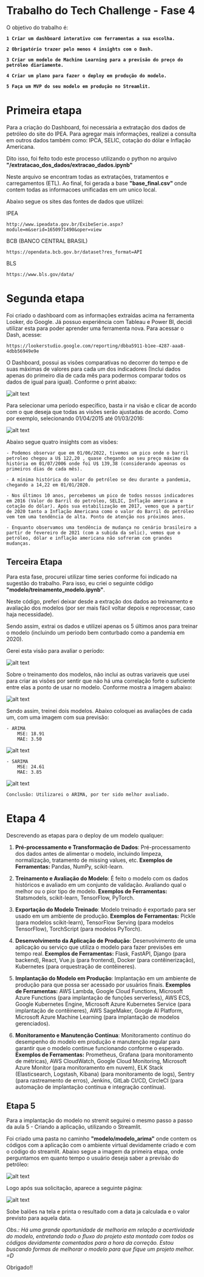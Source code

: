 # Trabalho do Tech Challenge - Fase 4

O objetivo do trabalho é: <b>

    1 Criar um dashboard interativo com ferramentas a sua escolha.

    2 Obrigatório trazer pelo menos 4 insights com o Dash.

    3 Criar um modelo de Machine Learning para a previsão do preço do petróleo diariamente.

    4 Criar um plano para fazer o deploy em produção do modelo.

    5 Faça um MVP do seu modelo em produção no Streamlit.

</b>

# Primeira etapa

Para a criação do Dashboard, foi necessária a extratação dos dados de petróleo do site do IPEA. Para agregar mais informações, realizei a consulta em outros dados também como:
IPCA, SELIC, cotação do dólar e Inflação Americana.

Dito isso, foi feito todo este processo utilizando o python no arquivo <b>"/extratacao_dos_dados/extracao_dados.ipynb" </b>

Neste arquivo se encontram todas as extratações, tratamentos e carregamentos (ETL). Ao final, foi gerada a base <b>"base_final.csv" </b> onde contem todas as informacoes unificadas em um unico local.

Abaixo segue os sites das fontes de dados que utilizei:

IPEA

    http://www.ipeadata.gov.br/ExibeSerie.aspx?module=m&serid=1650971490&oper=view

BCB (BANCO CENTRAL BRASIL)

    https://opendata.bcb.gov.br/dataset?res_format=API

BLS

    https://www.bls.gov/data/

# Segunda etapa

Foi criado o dashboard com as informações extraídas acima na ferramenta Looker, do Google. Já possuo experiência com Tableau e Power BI, decidi utilizar esta para poder aprender uma ferramenta nova. Para acessar o Dash, acesse: 

    https://lookerstudio.google.com/reporting/dbba5911-b1ee-4287-aaa8-4dbb56949e9e

O Dashboard, possui as visões comparativas no decorrer do tempo e de suas máximas de valores para cada um dos indicadores (Inclui dados apenas do primeiro dia de cada mês para podermos comparar todos os dados de igual para igual). Conforme o print abaixo:

![alt text](image-7.png)

Para selecionar uma período específico, basta ir na visão e clicar de acordo com o que deseja que todas as visões serão ajustadas de acordo. Como por exemplo, selecionando 01/04/2015 até 01/03/2016:

![alt text](image-8.png)

Abaixo segue quatro insights com as visões:

    - Podemos observar que em 01/06/2022, tivemos um pico onde o barril petroleo chegou a U$ 122,20 , quase chegando ao seu preço máximo da história em 01/07/2006 onde foi U$ 139,38 (considerando apeonas os primeiros dias de cada mês).

    - A mínima histórica do valor do petróleo se deu durante a pandemia, chegando a 14,22 em 01/01/2020.

    - Nos últimos 10 anos, percebemos um pico de todos nossos indicadores em 2016 (Valor do Barril do petroleo, SELIC, Inflação americana e cotação do dólar). Após sua estabilização em 2017, vemos que a partir de 2020 tanto a Inflação Americana como o valor do Barril do petróleo vem tem uma tendência de alta. Ponto de atenção nos próximos anos.

    - Enquanto observamos uma tendência de mudança no cenário brasileiro a partir de fevereiro de 2021 (com a subida da selic), vemos que o petróleo, dólar e inflação americana não sofreram com grandes mudanças. 

## Terceira Etapa

Para esta fase, procurei utilizar time series conforme foi indicado na sugestão do trabalho. Para isso, eu criei o seguinte código <b>"modelo/treinamento_modelo.ipynb"</b>.

Neste código, preferi deixar desde a extração dos dados ao treinamento e avaliação dos modelos (por ser mais fácil voltar depois e reprocessar, caso haja necessidade).

Sendo assim, extrai os dados e utilizei apenas os 5 últimos anos para treinar o modelo (incluindo um periodo bem conturbado como a pandemia em 2020).

Gerei esta visão para avaliar o período: 

![alt text](image.png)

Sobre o treinamento dos modelos, não inclui as outras variaveis que usei para criar as visões por sentir que não há uma correlação forte o suficiente entre elas a ponto de usar no modelo. Conforme mostra a imagem abaixo:

![alt text](image-3.png)

 Sendo assim, treinei dois modelos. Abaixo coloquei as avaliações de cada um, com uma imagem com sua previsão:
    
    - ARIMA
        MSE: 18.91
        MAE: 3.50

![alt text](image-1.png)

    - SARIMA
        MSE: 24.61
        MAE: 3.85
![alt text](image-2.png)

    Conclusão: Utilizarei o ARIMA, por ter sido melhor avaliado.

# Etapa 4

Descrevendo as etapas para o deploy de um modelo qualquer:

1. <b>Pré-processamento e Transformação de Dados</b>: Pré-processamento dos dados antes de alimentar o modelo, incluindo limpeza, normalização, tratamento de missing values, etc.<b>
Exemplos de Ferramentas:</b> Pandas, NumPy, scikit-learn.

2. <b>Treinamento e Avaliação do Modelo</b>: É feito o modelo com os dados históricos e avaliado em um conjunto de validação. Avaliando qual o melhor ou o pior tipo de modelo.<b>
Exemplos de Ferramentas:</b> Statsmodels, scikit-learn, TensorFlow, PyTorch.

3. <b>Exportação do Modelo Treinado</b>: Modelo treinado é exportado para ser usado em um ambiente de produção.<b>
Exemplos de Ferramentas:</b> Pickle (para modelos scikit-learn), TensorFlow Serving (para modelos TensorFlow), TorchScript (para modelos PyTorch).

4. <b>Desenvolvimento da Aplicação de Produção</b>: Desenvolvimento de uma aplicação ou serviço que utiliza o modelo para fazer previsões em tempo real.<b>
Exemplos de Ferramentas:</b> Flask, FastAPI, Django (para backend), React, Vue.js (para frontend), Docker (para contêinerização), Kubernetes (para orquestração de contêineres).

5. <b>Implantação do Modelo em Produção</b>: Implantação em um ambiente de produção para que possa ser acessado por usuários finais. <b>Exemplos de Ferramentas:</b> AWS Lambda, Google Cloud Functions, Microsoft Azure Functions (para implantação de funções serverless), AWS ECS, Google Kubernetes Engine, Microsoft Azure Kubernetes Service (para implantação de contêineres), AWS SageMaker, Google AI Platform, Microsoft Azure Machine Learning (para implantação de modelos gerenciados).

5. <b>Monitoramento e Manutenção Contínua</b>: Monitoramento contínuo do desempenho do modelo em produção e manutenção regular para garantir que o modelo continue funcionando conforme o esperado. <b>Exemplos de Ferramentas:</b> Prometheus, Grafana (para monitoramento de métricas), AWS CloudWatch, Google Cloud Monitoring, Microsoft Azure Monitor (para monitoramento em nuvem), ELK Stack (Elasticsearch, Logstash, Kibana) (para monitoramento de logs), Sentry (para rastreamento de erros), Jenkins, GitLab CI/CD, CircleCI (para automação de implantação contínua e integração contínua).

## Etapa 5

Para a implantação do modelo no stremit seguirei o mesmo passo a passo da aula 5 - Criando a aplicação, utilizando o Streamlit.

Foi criado uma pasta no caminho <b>"modelo/modelo_arima"</b> onde contem os códigos com a aplicação com o ambiente virtual devidamente criado e com o código do streamlit. Abaixo segue a imagem da primeira etapa, onde perguntamos em quanto tempo o usuário deseja saber a previsão do petróleo:

![alt text](image-4.png)

Logo após sua solicitação, aparece a seguinte página:

![alt text](image-6.png)

Sobe balões na tela e printa o resultado com a data ja calculada e o valor previsto para aquela data.

<i> Obs.: Há uma grande oportunidade de melhoria em relação a acertividade do modelo, entretando todo o fluxo do projeto esta montado com todos os códigos devidamente comentados para a hora da correção. Estou buscando formas de melhorar o modelo para que fique um projeto melhor. =D </i>

Obrigado!!